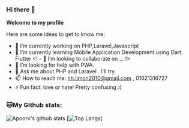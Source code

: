 ### Hi there 👋


**Welcome to my profile**

Here are some ideas to get to know me:

- 🔭 I’m currently working on PHP,Laravel,Javascript
- 🌱 I’m currently learning Mobile Application Development using Dart, Flutter
<! - 👯 I’m looking to collaborate on ... !>
- 🤔 I’m looking for help with PWA.
- 💬 Ask me about PHP and Laravel . I'll try.
- 📫 How to reach me: nh.limon2010@gmail.com , 01621316727
- ⚡ Fun fact: love or hate! Pretty  confusing :(

### 🐱My Github stats:
![Apoorv's github stats](https://github-readme-stats.vercel.app/api?username=NahidHasanLimon&show_icons=true&title_color=ffc857&icon_color=8ac926&text_color=daf7dc&bg_color=151515&hide=["stars"])
[![Top Langs](https://github-readme-stats.vercel.app/api/top-langs/?username=NahidHasanLimon&layout=compact&text_color=daf7dc&bg_color=151515)]


